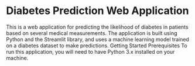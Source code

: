 # Diabetes Prediction Web Application
This is a web application for predicting the likelihood of diabetes in patients based on several medical measurements. The application is built using Python and the Streamlit library, and uses a machine learning model trained on a diabetes dataset to make predictions.
Getting Started
Prerequisites
To run this application, you will need to have Python 3.x installed on your machine.
